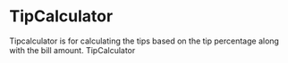 # TipCalculator
Tipcalculator is for calculating the tips based on the tip percentage along with the bill amount.
TipCalculator
